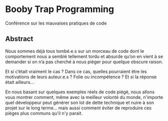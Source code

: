 # Booby Trap Programming

Conférence sur les mauvaises pratiques de code

Abstract
--------

Nous sommes déjà tous tombé.e.s sur un morceau de code dont le comportement nous a semblé tellement
tordu et absurde qu’on en vient à se demander si on n’a pas cherché à nous piéger pour quelque obscure
raison.

Et si c’était vraiment le cas ? Dans ce cas, quelles pourraient être les motivations de leurs auteur.e.s ?
Folie ou incompétence ? Et si la réponse était ailleurs...

En nous basant sur quelques exemples réels de code piégé, nous allons vous montrer comment, même avec
la meilleur volonté du monde, n'importe quel développeur peut générer son lot de dette technique et nuire
à son projet sur le long terme… mais aussi comment éviter de reproduire ces pièges plus communs qu'il n'y
parait.

